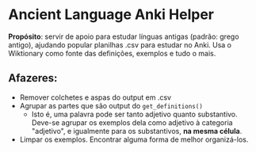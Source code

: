 # Ancient Language Anki Helper

**Propósito**: servir de apoio para estudar línguas antigas (padrão: grego antigo), ajudando popular planilhas .csv para estudar no Anki. Usa o Wiktionary como fonte das definições, exemplos e tudo o mais.

## Afazeres:
- Remover colchetes e aspas do output em .csv
- Agrupar as partes que são output do `get_definitions()`
    - Isto é, uma palavra pode ser tanto adjetivo quanto substantivo. Deve-se agrupar os exemplos dela como adjetivo à categoria "adjetivo", e igualmente para os substantivos, **na mesma célula**.
- Limpar os exemplos. Encontrar alguma forma de melhor organizá-los.

